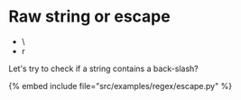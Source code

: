 # Raw string or escape

* \
* r

Let's try to check if a string contains a back-slash?

{% embed include file="src/examples/regex/escape.py" %}


